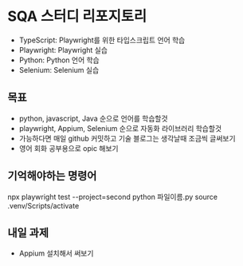 # SQA 스터디 리포지토리

- TypeScript: Playwright를 위한 타입스크립트 언어 학습
- Playwright: Playwright 실습
- Python: Python 언어 학습
- Selenium: Selenium 실습

## 목표

- python, javascript, Java 순으로 언어를 학습할것
- playwright, Appium, Selenium 순으로 자동화 라이브러리 학습할것
- 가능하다면 매일 github 커밋하고 기술 블로그는 생각날때 조금씩 글써보기
- 영어 회화 공부용으로 opic 해보기

## 기억해야하는 명령어

npx playwright test --project=second
python 파일이름.py
source .venv/Scripts/activate

## 내일 과제

- Appium 설치해서 써보기
